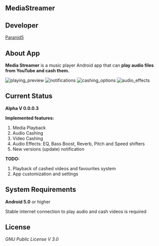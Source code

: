 **MediaStreamer**
-----------------

## **Developer**
[Paranid5](https://github.com/dinaraparanid)

## **About App**
**Media Streamer** is a music player Android app that
can **play audio files from YouTube and cash them.**

![playing_preview](app/src/main/res/drawable/playing_preview.webp)
![notifications](app/src/main/res/drawable/notifications.webp)
![cashing_options](app/src/main/res/drawable/cashing_options.webp)
![audio_effects](app/src/main/res/drawable/audio_effects.webp)

## **Current Status**
**Alpha V 0.0.0.3**

**Implemented features:**
1. Media Playback
2. Audio Cashing
3. Video Cashing
4. Audio Effects: EQ, Bass Boost, Reverb, Pitch and Speed shifters
5. New versions (update) notification

**TODO:**
1. Playback of cashed videos and favourites system
2. App customization and settings

## **System Requirements**
**Android 5.0** or higher

Stable internet connection to play audio and cash videos is required

## **License**
*GNU Public License V 3.0*
